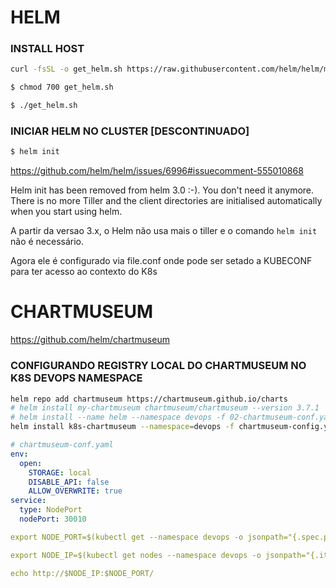 # HELM

### INSTALL HOST

```bash
curl -fsSL -o get_helm.sh https://raw.githubusercontent.com/helm/helm/main/scripts/get-helm-3

$ chmod 700 get_helm.sh

$ ./get_helm.sh
```


### INICIAR HELM NO CLUSTER [DESCONTINUADO] 

```bash
$ helm init
```

  https://github.com/helm/helm/issues/6996#issuecomment-555010868

  Helm init has been removed from helm 3.0 :-). You don't need it anymore. There is no more Tiller and the client directories are initialised automatically when you start using helm.

A partir da versao 3.x, o Helm não usa mais o tiller e o comando `helm init` não é necessário.

Agora ele é configurado via file.conf onde pode ser setado a KUBECONF para ter acesso ao contexto do K8s



# CHARTMUSEUM

https://github.com/helm/chartmuseum

### CONFIGURANDO REGISTRY LOCAL DO CHARTMUSEUM NO K8S DEVOPS NAMESPACE

```bash
helm repo add chartmuseum https://chartmuseum.github.io/charts
# helm install my-chartmuseum chartmuseum/chartmuseum --version 3.7.1
# helm install --name helm --namespace devops -f 02-chartmuseum-conf.yaml stable/chartmuseum
helm install k8s-chartmuseum --namespace=devops -f chartmuseum-config.yaml chartmuseum/chartmuseum
```

```yaml
# chartmuseum-conf.yaml
env:
  open:
    STORAGE: local
    DISABLE_API: false
    ALLOW_OVERWRITE: true
service:
  type: NodePort
  nodePort: 30010
```

```yaml
export NODE_PORT=$(kubectl get --namespace devops -o jsonpath="{.spec.ports[0].nodePort}" services helm-chartmuseum)

export NODE_IP=$(kubectl get nodes --namespace devops -o jsonpath="{.items[0].status.addresses[0].address}")

echo http://$NODE_IP:$NODE_PORT/
```
